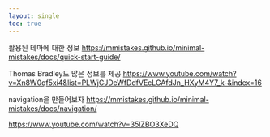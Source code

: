 ```yaml
---
layout: single
toc: true
---
```


활용된 테마에 대한 정보
https://mmistakes.github.io/minimal-mistakes/docs/quick-start-guide/

Thomas Bradley도 많은 정보를 제공
https://www.youtube.com/watch?v=Xn8W0qf5xi4&list=PLWjCJDeWfDdfVEcLGAfdJn_HXyM4Y7_k-&index=16


navigation을 만들어보자
https://mmistakes.github.io/minimal-mistakes/docs/navigation/

https://www.youtube.com/watch?v=35lZBO3XeDQ
